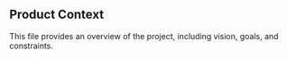 ## Product Context

This file provides an overview of the project, including vision, goals, and constraints.